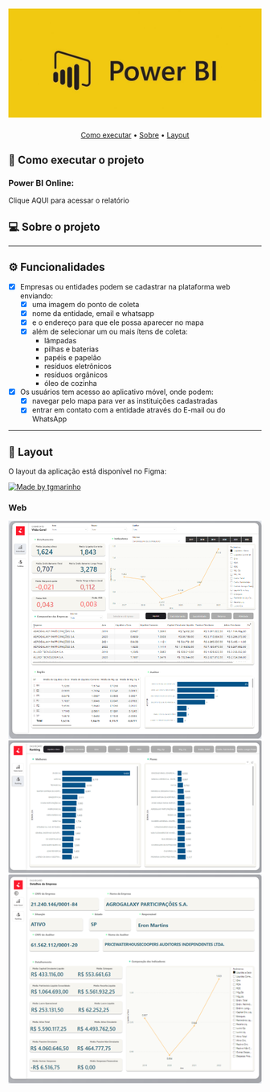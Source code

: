 
</p>
<h1 align="center">
    <img alt="PowerBIbanner" title="#PowerBIbanner" src="banner.jpg" />
</h1>

<p align="center">
 <a href="#-como-executar-o-projeto">Como executar</a> •
 <a href="#-sobre-o-projeto">Sobre</a> •
 <a href="#-layout">Layout</a> 
</p>

## 🚀 Como executar o projeto

### Power BI Online:
Clique AQUI para acessar o relatório

## 💻 Sobre o projeto

---

## ⚙️ Funcionalidades

- [x] Empresas ou entidades podem se cadastrar na plataforma web enviando:
  - [x] uma imagem do ponto de coleta
  - [x] nome da entidade, email e whatsapp
  - [x] e o endereço para que ele possa aparecer no mapa
  - [x] além de selecionar um ou mais ítens de coleta: 
    - lâmpadas
    - pilhas e baterias
    - papéis e papelão
    - resíduos eletrônicos
    - resíduos orgânicos
    - óleo de cozinha

- [x] Os usuários tem acesso ao aplicativo móvel, onde podem:
  - [x] navegar pelo mapa para ver as instituições cadastradas
  - [x] entrar em contato com a entidade através do E-mail ou do WhatsApp

---

## 🎨 Layout

O layout da aplicação está disponível no Figma:

<a href="https://www.figma.com/file/1SxgOMojOB2zYT0Mdk28lB/Ecoleta?node-id=136%3A546">
  <img alt="Made by tgmarinho" src="https://img.shields.io/badge/Acessar%20Layout%20-Figma-%2304D361">
</a>

### Web

<p align="center" style="display: block; align-items: flex-start; justify-content: center;">
  <img alt="Painel 1" title="#Painel 1" src="painel1.png" width="800px">
  <img alt="Painel 2" title="#Painel 2" src="painel2.png" width="800px">
  <img alt="Painel 3" title="#Painel 3" src="painel3.png" width="800px">
</p>
